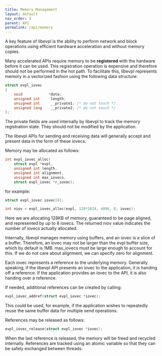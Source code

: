 ```yaml
---
title: Memory Management
layout: default
nav_order: 3
parent: API
permalink: /api/memory
---
```


A key feature of libevpl is the ability to perform network and block operations using efficient hardware acceleration and without memory copies.   

Many accelerated APIs require memory to be **registered** with the hardware before it can be used.  This registration operation is expensive and therefore should not be performed in the hot path.   To facilitate this, libevpl represents memory in a vectorized fashion using the following data structure:

```c
struct evpl_iovec
{
    void            *data;
    unsigned int     length;
    unsigned int     __private1; /* do not touch */
    unsigned long    __private2; /* do not touch */
};
```

The private fields are used internally by libevpl to track the memory registration state.  They should not be modified by the application.

The libevpl APIs for sending and receiving data will generally accept and present data in the form of these iovecs.

Memory may be allocated as follows:

```c
int evpl_iovec_alloc(
    struct evpl *evpl,
    unsigned int length,
    unsigned int alignment,
    unsigned int max_iovecs,
    struct evpl_iovec *r_iovec);
```

for example:

```c
struct evpl_iovec iovec[8];

int niov = evpl_iovec_alloc(evpl, 128*1024, 4096, 8, iovec);
```

Here we are allocating 128KB of memory, guaranteed to be page aligned, and represented by up to 8 iovecs.  The returned niov value indicates the number of iovecs actually allocated.

Internally, libevpl manages memory using buffers, and an iovec is a slice of a buffer.  Therefore, an iovec may not be larger than the evpl buffer size, which by default is 1MB.   max_iovecs must be large enough to account for this.   If we do not care about alignment, we can specify zero for alignment.   

Each iovec represents a reference to the underlying memory.   Generally speaking, if the libevpl API presents an iovec to the application, it is handing off a reference.   If the application provides an iovec to the API, it is also handing over a reference.

If needed, additional references can be created by calling:

```c
evpl_iovec_addref(struct evpl_iovec *iovec);
```

This could be used, for example, if the application wishes to repeatedly reuse the same buffer data for multiple send operations.

References may be released as follows:

```c
evpl_iovec_release(struct evpl_iovec *iovec);
```

When the last reference is released, the memory will be freed and recycled internally.   References are tracked using an atomic variable so that they can be safely exchanged between threads.






